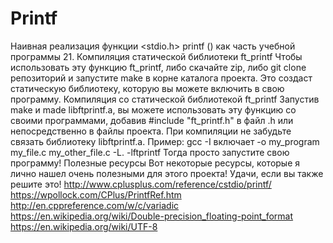 # Printf

Наивная реализация функции <stdio.h> printf () как часть учебной программы 21.
Компиляция статической библиотеки ft_printf
Чтобы использовать эту функцию ft_printf, либо скачайте zip, либо git clone репозиторий и запустите make в корне каталога проекта. Это создаст статическую библиотеку, которую вы можете включить в свою программу.
Компиляция со статической библиотекой ft_printf
Запустив make и made libftprintf.a, вы можете использовать эту функцию со своими программами, добавив #include "ft_printf.h" в файл .h или непосредственно в файлы проекта.
При компиляции не забудьте связать библиотеку libftprintf.a. Пример:
gcc -I включает -o my_program my_file.c my_other_file.c -L. -lftprintf
Тогда просто запустите свою программу!
Полезные ресурсы
Вот некоторые ресурсы, которые я лично нашел очень полезными для этого проекта! Удачи, если вы также решите это!
http://www.cplusplus.com/reference/cstdio/printf/
https://wpollock.com/CPlus/PrintfRef.htm
http://en.cppreference.com/w/c/variadic
https://en.wikipedia.org/wiki/Double-precision_floating-point_format
https://en.wikipedia.org/wiki/UTF-8